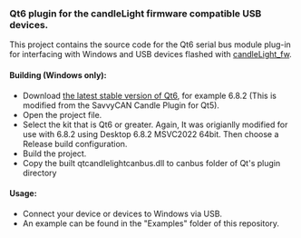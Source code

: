 ### Qt6 plugin for the candleLight firmware compatible USB devices.

This project contains the source code for the Qt6 serial bus module plug-in for interfacing with Windows and USB devices flashed with [candleLight_fw](https://github.com/candle-usb/candleLight_fw).<br>

#### Building (Windows only):
* Download [the latest stable version of Qt6](https://www.qt.io/download/), for example 6.8.2 (This is modified from the SavvyCAN Candle Plugin for Qt5).
* Open the project file.
* Select the kit that is Qt6 or greater. Again, It was origianlly modified for use with 6.8.2 using Desktop 6.8.2 MSVC2022 64bit. Then choose a Release build configuration.
* Build the project.
* Copy the built qtcandlelightcanbus.dll to canbus folder of Qt's plugin directory

#### Usage:
* Connect your device or devices to Windows via USB.
* An example can be found in the "Examples" folder of this repository.
